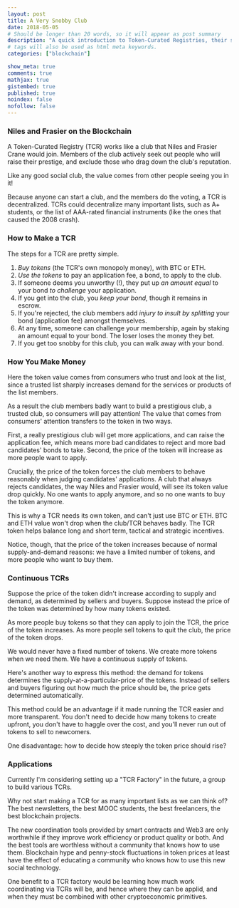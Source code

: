 ```yaml
---
layout: post
title: A Very Snobby Club 
date: 2018-05-05
# Should be longer than 20 words, so it will appear as post summary
description: "A quick introduction to Token-Curated Registries, their sources of value and game theory, and where to apply them"
# tags will also be used as html meta keywords.
categories: ["blockchain"]

show_meta: true
comments: true
mathjax: true
gistembed: true
published: true
noindex: false
nofollow: false
---
```


### Niles and Frasier on the Blockchain
A Token-Curated Registry (TCR) works like a club that Niles and Frasier Crane
would join. Members of the club actively seek out people who will raise their
prestige, and exclude those who drag down the club's reputation.

Like any good social club, the value comes from other people seeing you in it!

Because anyone can start a club, and the members do the voting, a TCR is
decentralized. TCRs could decentralize many important lists, such as A+
students, or the list of AAA-rated financial instruments (like the ones that
caused the 2008 crash). 

### How to Make a TCR
The steps for a TCR are pretty simple.

1. *Buy tokens* (the TCR's own monopoly money), with BTC or ETH.
2. *Use the tokens* to pay an application fee, a bond, to apply to the club.
3. If someone deems you unworthy (!), they put up *an amount equal* to your
   bond *to challenge* your application.
4. If you get into the club, you *keep your bond*, though it remains in escrow. 
5. If you're rejected, the club members add *injury to insult by splitting* your
   bond (application fee) amongst themselves.
6. At any time, someone can challenge your membership, again by staking an
   amount equal to your bond. The loser loses the money they bet.
7. If you get too snobby for this club, you can walk away with your bond.
  
### How You Make Money
Here the token value comes from consumers who trust and look at the list, since
a trusted list sharply increases demand for the services or products of the list
members. 

As a result the club members badly want to build a prestigious club, a trusted
club, so consumers will pay attention! The value that comes from consumers'
attention transfers to the token in two ways.

First, a really prestigious club will get more applications, and can raise the
application fee, which means more bad candidates to reject and more bad
candidates' bonds to take. Second, the price of the token will increase as more
people want to apply.

Crucially, the price of the token forces the club members to behave reasonably
when judging candidates' applications. A club that always rejects candidates,
the way Niles and Frasier would, will see its token value drop quickly. No one
wants to apply anymore, and so no one wants to buy the token anymore.

This is why a TCR needs its own token, and can't just use BTC or ETH. BTC and
ETH value won't drop when the club/TCR behaves badly. The TCR token helps
balance long and short term, tactical and strategic incentives.

Notice, though, that the price of the token increases because of normal
supply-and-demand reasons: we have a limited number of tokens, and more people
who want to buy them.

### Continuous TCRs
Suppose the price of the token didn't increase according to supply and demand,
as determined by sellers and buyers. Suppose instead the price of the token was
determined by how many tokens existed.

As more people buy tokens so that they can apply to join the TCR, the price of
the token increases. As more people sell tokens to quit the club, the price of
the token drops.

We would never have a fixed number of tokens. We create more tokens when we need
them. We have a continuous supply of tokens.

Here's another way to express this method: the demand for tokens determines the
supply-at-a-particular-price of the tokens. Instead of sellers and buyers
figuring out how much the price should be, the price gets determined
automatically.

This method could be an advantage if it made running the TCR easier and more
transparent. You don't need to decide how many tokens to create upfront, you
don't have to haggle over the cost, and you'll never run out of tokens to sell
to newcomers.

One disadvantage: how to decide how steeply the token price should rise?

### Applications
Currently I'm considering setting up a "TCR Factory" in the future, a group to
build various TCRs. 

Why not start making a TCR for as many important lists as we can think of? The
best newsletters, the best MOOC students, the best freelancers, the best
blockchain projects.

The new coordination tools provided by smart contracts and Web3 are only
worthwhile if they improve work efficiency or product quality or both. And the
best tools are worthless without a community that knows how to use them.
Blockchain hype and penny-stock fluctuations in token prices at least have the
effect of educating a community who knows how to use this new social technology.

One benefit to a TCR factory would be learning how much work coordinating via
TCRs will be, and hence where they can be applid, and when they must be combined
with other cryptoeconomic primitives.

